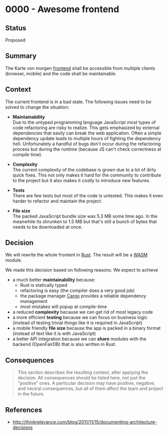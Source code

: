 # 0000 - Awesome frontend

## Status
[status]: #status

Proposed

## Summary
[summary]: #summary

The Karte von morgen [frontend](https://github.com/kartevonmorgen/kartevonmorgen)
shall be accessible from multiple clients (browser, mobile) and the code shall be maintainable.

## Context
[context]: #context

The current frontend is in a bad state.
The following issues need to be solved to change the situation:

- **Maintainability**  
  Due to the untyped programming language JavaScript most types of code refactoring are risky to realize.
  This gets emphasized by external dependencies that easily can break the web application.
  Often a simple dependency update leads to multiple hours of fighting the dependency hell.
  Unfortunately a handful of bugs don't occur during the refactoring process but during the
  runtime (because JS can't check correctness at compile time).

- **Complexity**  
  The current complexity of the codebase is grown due to a lot of dirty quick fixes.
  This not only makes it hard for the community to contribute to the project
  but it also makes it costly to introduce new features.

- **Tests**  
  There are few tests but most of the code is untested.
  This makes it even harder to refactor and maintain the project.

- **File size**  
  The packed JavaScript bundle size was 5.3 MB some time ago.
  In the meanwhile its shrunken to 1.5 MB but that's still a bunch of bytes that
  needs to be downloaded at once.

## Decision
[decision]: #decision

We will rewrite the whole frontent in [Rust](https://rust-lang.org).
The result will be a [WASM](https://en.wikipedia.org/wiki/WebAssembly) module.

We made this decision based on following reasons.
We expect to achieve

- a much better **maintainability** because:
  - Rust is statically typed
  - refactoring is easy (the compiler does a very good job)
  - the package manager [Cargo](https://doc.rust-lang.org/stable/cargo/) provides
    a reliable dependency management
  - most mistakes will popup at compile-time
- a reduced **complexity** because we can get rid of most legacy code
- a more efficient **testing** because we can focus on business logic
  (instead of testing trivial things like it is required in JavaScript)
- a mobile friendly **file size** because the app is packed in a binary format
  (instead of text like it is with JavaScript)
- a better API integration because we can **share** modules with the backend (OpenFairDB)
  that is also written in Rust.

## Consequences
[consequences]: #consequences

> This section describes the resulting context, after applying the decision. All consequences should be listed here, not just the "positive" ones. A particular decision may have positive, negative, and neutral consequences, but all of them affect the team and project in the future.

## References
[references]: #references

- http://thinkrelevance.com/blog/2011/11/15/documenting-architecture-decisions
